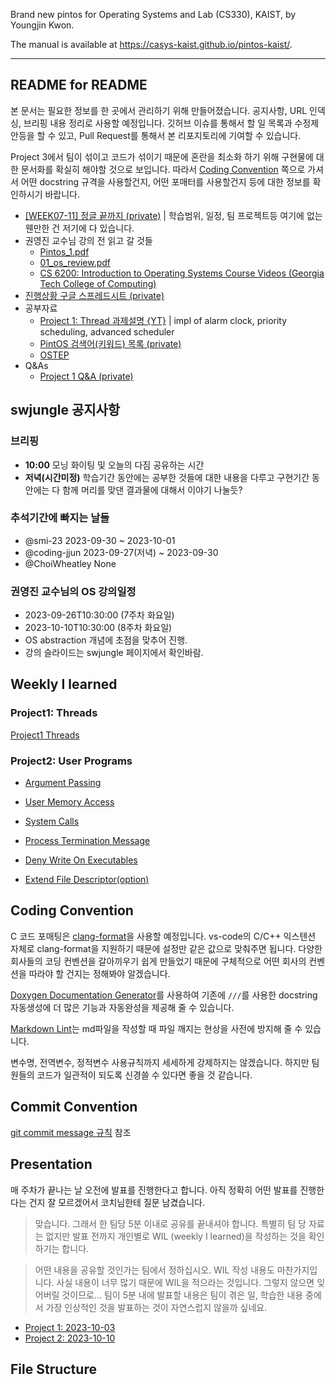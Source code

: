 Brand new pintos for Operating Systems and Lab (CS330), KAIST, by Youngjin Kwon.

The manual is available at <https://casys-kaist.github.io/pintos-kaist/>.

---

## README for README

본 문서는 필요한 정보를 한 곳에서 관리하기 위해 만들어졌습니다. 공지사항, URL 인덱싱, 브리핑 내용 정리로 사용할 예정입니다. 깃허브 이슈를 통해서 할 일 목록과 수정제안등을 할 수 있고, Pull Request를 통해서 본 리포지토리에 기여할 수 있습니다.

Project 3에서 팀이 섞이고 코드가 섞이기 때문에 혼란을 최소화 하기 위해 구현물에 대한 문서화를 확실히 해야할 것으로 보입니다. 따라서 [Coding Convention](#coding-convention) 쪽으로 가셔서 어떤 docstring 규격을 사용할건지, 어떤 포매터를 사용할건지 등에 대한 정보를 확인하시기 바랍니다.

- [\[WEEK07-11\] 정글 끝까지 (private)](https://jungle7-7610626261f4.herokuapp.com/pages/W07-os.html) | 학습범위, 일정, 팀 프로젝트등 여기에 없는 웬만한 건 저기에 다 있습니다.
- 권영진 교수님 강의 전 읽고 갈 것들
  - [Pintos_1.pdf](https://drive.google.com/file/d/1rr1VobnaR8QiWq3TVImvzzHWWdB5d4B5/view)
  - [01_os_review.pdf](https://drive.google.com/file/d/1v7ZT0uCqnSFQQY3jQsnXnCh9WHPpgQxZ/view?usp=sharing)
  - [CS 6200: Introduction to Operating Systems Course Videos (Georgia Tech College of Computing)](https://omscs.gatech.edu/cs-6200-introduction-operating-systems-course-videos)
- [진행상황 구글 스프레드시트 (private)](https://docs.google.com/spreadsheets/d/1SjVvI3bUMruBB_XWPMXSnzziP343g9UCFIphWU4D2iE/edit#gid=0)
- 공부자료
  - [Project 1: Thread 과제설명 {YT}](https://youtu.be/myO2bs5LMak?si=8SmqdzUOKnTZO2dc) | impl of alarm clock, priority scheduling, advanced scheduler
  - [PintOS 검색어(키워드) 목록 (private)](https://jungle7-7610626261f4.herokuapp.com/pages/pintos-keywords.html)
  - [OSTEP](https://pages.cs.wisc.edu/~remzi/OSTEP/)
- Q&As
  - [Project 1 Q&A (private)](https://jungle7-7610626261f4.herokuapp.com/pages/pintos-questions1.html)

## swjungle 공지사항

### 브리핑

- **10:00** 모닝 화이팅 및 오늘의 다짐 공유하는 시간
- **저녁(시간미정)** 학습기간 동안에는 공부한 것들에 대한 내용을 다루고 구현기간 동안에는 다 함께 머리를 맞댄 결과물에 대해서 이야기 나눌듯?

### 추석기간에 빠지는 날들

- @smi-23 2023-09-30 ~ 2023-10-01
- @coding-jjun 2023-09-27(저녁) ~ 2023-09-30
- @ChoiWheatley None

### 권영진 교수님의 OS 강의일정

- 2023-09-26T10:30:00 (7주차 화요일)
- 2023-10-10T10:30:00 (8주차 화요일)
- OS abstraction 개념에 초점을 맞추어 진행.
- 강의 슬라이드는 swjungle 페이지에서 확인바람.

## Weekly I learned

### Project1: Threads
  
[Project1 Threads](doc/Project1%20Threads.md)

### Project2: User Programs

- [Argument Passing](#)

- [User Memory Access](#)

- [System Calls](#)

- [Process Termination Message](#)

- [Deny Write On Executables](#)

- [Extend File Descriptor(option)](#)

## Coding Convention

C 코드 포매팅은 [clang-format](https://clang.llvm.org/docs/ClangFormat.html)을 사용할 예정입니다. vs-code의 C/C++ 익스텐션 자체로 clang-format을 지원하기 때문에 설정만 같은 값으로 맞춰주면 됩니다. 다양한 회사들의 코딩 컨벤션을 갈아끼우기 쉽게 만들었기 때문에 구체적으로 어떤 회사의 컨벤션을 따라야 할 건지는 정해봐야 알겠습니다.

[Doxygen Documentation Generator](https://marketplace.visualstudio.com/items?itemName=cschlosser.doxdocgen)를 사용하여 기존에 `///`를 사용한 docstring 자동생성에 더 많은 기능과 자동완성을 제공해 줄 수 있습니다.

[Markdown Lint](https://marketplace.visualstudio.com/items?itemName=DavidAnson.vscode-markdownlint)는 md파일을 작성할 때 파일 깨지는 현상을 사전에 방지해 줄 수 있습니다.

변수명, 전역변수, 정적변수 사용규칙까지 세세하게 강제하지는 않겠습니다. 하지만 팀원들의 코드가 일관적이 되도록 신경쓸 수 있다면 좋을 것 같습니다.

## Commit Convention

[git commit message 규칙](https://choiwheatley.github.io/git%20commit%20message%20%EA%B7%9C%EC%B9%99/) 참조

## Presentation

매 주차가 끝나는 날 오전에 발표를 진행한다고 합니다. 아직 정확히 어떤 발표를 진행한다는 건지 잘 모르겠어서 코치님한테 질문 남겼습니다.

> 맞습니다. 그래서 한 팀당 5분 이내로 공유를 끝내셔야 합니다.
특별히 팀 당 자료는 없지만 발표 전까지 개인별로 WIL (weekly I learned)을 작성하는 것을 확인하기는 합니다.

> 어떤 내용을 공유할 것인가는 팀에서 정하십시오. WIL 작성 내용도 마찬가지입니다.
사실 내용이 너무 많기 때문에 WIL을 적으라는 것입니다. 그렇지 않으면 잊어버릴 것이므로...
팀이 5분 내에 발표할 내용은 팀이 겪은 일, 학습한 내용 중에서 가장 인상적인 것을 발표하는 것이 자연스럽지 않을까 싶네요.

- [Project 1: 2023-10-03](#)
- [Project 2: 2023-10-10](#)

## File Structure

[//begin]: # "Autogenerated link references for markdown compatibility"
[synchronization]: doc/synchronization.md "Synchronization"
[Project1 Threads]: <doc/Project1 Threads.md> "Project1 Threads"
[//end]: # "Autogenerated link references"